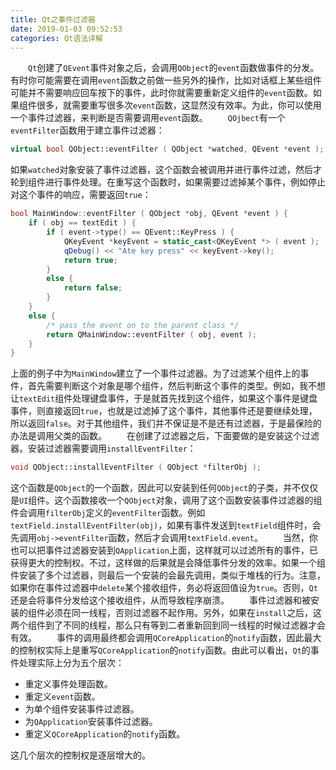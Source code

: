 ```yaml
---
title: Qt之事件过滤器
date: 2019-01-03 09:52:53
categories: Qt语法详解
---
```

&emsp;&emsp;`Qt`创建了`QEvent`事件对象之后，会调用`QObject`的`event`函数做事件的分发。有时你可能需要在调用`event`函数之前做一些另外的操作，比如对话框上某些组件可能并不需要响应回车按下的事件，此时你就需要重新定义组件的`event`函数。如果组件很多，就需要重写很多次`event`函数，这显然没有效率。为此，你可以使用一个事件过滤器，来判断是否需要调用`event`函数。
&emsp;&emsp;`QOjbect`有一个`eventFilter`函数用于建立事件过滤器：

``` cpp
virtual bool QObject::eventFilter ( QObject *watched, QEvent *event );
```

如果`watched`对象安装了事件过滤器，这个函数会被调用并进行事件过滤，然后才轮到组件进行事件处理。在重写这个函数时，如果需要过滤掉某个事件，例如停止对这个事件的响应，需要返回`true`：

``` cpp
bool MainWindow::eventFilter ( QObject *obj, QEvent *event ) {
    if ( obj == textEdit ) {
        if ( event->type() == QEvent::KeyPress ) {
            QKeyEvent *keyEvent = static_cast<QKeyEvent *> ( event );
            qDebug() << "Ate key press" << keyEvent->key();
            return true;
        }
        else {
            return false;
        }
    }
    else {
        /* pass the event on to the parent class */
        return QMainWindow::eventFilter ( obj, event );
    }
}
```

上面的例子中为`MainWindow`建立了一个事件过滤器。为了过滤某个组件上的事件，首先需要判断这个对象是哪个组件，然后判断这个事件的类型。例如，我不想让`textEdit`组件处理键盘事件，于是就首先找到这个组件，如果这个事件是键盘事件，则直接返回`true`，也就是过滤掉了这个事件，其他事件还是要继续处理，所以返回`false`。对于其他组件，我们并不保证是不是还有过滤器，于是最保险的办法是调用父类的函数。
&emsp;&emsp;在创建了过滤器之后，下面要做的是安装这个过滤器。安装过滤器需要调用`installEventFilter`：

``` cpp
void QObject::installEventFilter ( QObject *filterObj );
```

这个函数是`QObject`的一个函数，因此可以安装到任何`QObject`的子类，并不仅仅是`UI`组件。这个函数接收一个`QObject`对象，调用了这个函数安装事件过滤器的组件会调用`filterObj`定义的`eventFilter`函数。例如`textField.installEventFilter(obj)`，如果有事件发送到`textField`组件时，会先调用`obj->eventFilter`函数，然后才会调用`textField.event`。
&emsp;&emsp;当然，你也可以把事件过滤器安装到`QApplication`上面，这样就可以过滤所有的事件，已获得更大的控制权。不过，这样做的后果就是会降低事件分发的效率。如果一个组件安装了多个过滤器，则最后一个安装的会最先调用，类似于堆栈的行为。注意，如果你在事件过滤器中`delete`某个接收组件，务必将返回值设为`true`。否则，`Qt`还是会将事件分发给这个接收组件，从而导致程序崩溃。
&emsp;&emsp;事件过滤器和被安装的组件必须在同一线程，否则过滤器不起作用。另外，如果在`install`之后，这两个组件到了不同的线程，那么只有等到二者重新回到同一线程的时候过滤器才会有效。
&emsp;&emsp;事件的调用最终都会调用`QCoreApplication`的`notify`函数，因此最大的控制权实际上是重写`QCoreApplication`的`notify`函数。由此可以看出，`Qt`的事件处理实际上分为五个层次：

- 重定义事件处理函数。
- 重定义`event`函数。
- 为单个组件安装事件过滤器。
- 为`QApplication`安装事件过滤器。
- 重定义`QCoreApplication`的`notify`函数。

这几个层次的控制权是逐层增大的。